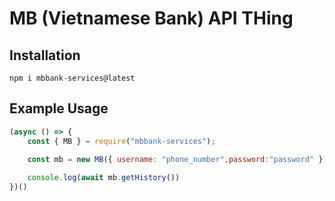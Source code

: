 # MB (Vietnamese Bank) API THing
## Installation
``
npm i mbbank-services@latest
``
## Example Usage
```js
(async () => {
    const { MB } = require("mbbank-services");
    
    const mb = new MB({ username: "phone_number",password:"password" });

    console.log(await mb.getHistory())
})()
```
